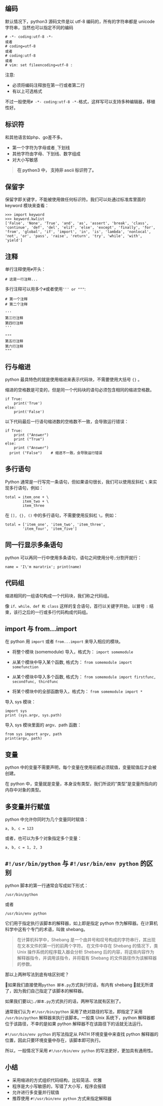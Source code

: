 
## 编码

默认情况下，python3 源码文件是以 utf-8 编码的，所有的字符串都是 unicode 字符串，当然也可以指定不同的编码

```
# -*- coding:utf-8 -*-
或者
# coding=utf-8
或者
# coding:utf-8
或者
# vim: set fileencoding=utf-8 :
```

注意:
- 必须将编码注释放在第一行或者第二行
- 有以上可选格式


不过一般使用`# -*- coding:utf-8 -*-`格式，这样写可以支持多种编辑器，移植性好。

## 标识符

和其他语言如php、go差不多。

- 第一个字符为字母或者`_`下划线
- 其他字符由字母、下划线、数字组成
- 对大小写敏感

>**在 python3 中， 支持非 ascii 标识符了。**

## 保留字

保留字即关键字，不能被使用做任何标识符。我们可以处通过标准库里面的 keyword 模块来查看：

```
>>> import keyword
>>> keyword.kwlist
['False', 'None', 'True', 'and', 'as', 'assert', 'break', 'class', 'continue', 'def', 'del', 'elif', 'else', 'except', 'finally', 'for', 'from', 'global', 'if', 'import', 'in', 'is', 'lambda', 'nonlocal', 'not', 'or', 'pass', 'raise', 'return', 'try', 'while', 'with', 'yield']
```

## 注释

单行注释使用`#`开头：

```
# 这是一行注释...
```

多行注释可以用多个`#`或者使用`''' or """`:

```
# 第一个注释
# 第二个注释

'''
第三行注释
第四行注释
'''

"""
第五行注释
第六行注释
"""
```

## 行与缩进

python 最具特色的就是使用缩进来表示代码块，不需要使用大括号 `{}` 。

缩进的空格数是可变的，但是同一个代码块的语句必须包含相同的缩进空格数。

```
if True:
    print('True')
else:
    print('False')
```

以下代码最后一行语句缩进数的空格数不一致，会导致运行错误：

```
if True:
    print ("Answer")
    print ("True")
else:
    print ("Answer")
  print ("False")    # 缩进不一致，会导致运行错误
```

## 多行语句

Python 通常是一行写完一条语句，但如果语句很长，我们可以使用反斜杠 `\` 来实现多行语句，例如：

```
total = item_one + \
        item_two + \
        item_three
```

在 `[], {}, ()` 中的多行语句，不需要使用反斜杠 `\`，例如：

```
total = ['item_one', 'item_two', 'item_three',
        'item_four', 'item_five']
```

## 同一行显示多条语句

python 可以再同一行中使用多条语句，语句之间使用分号`;`分割开就行：

```
name = 'I\'m maratrix'; print(name)
```

## 代码组

缩进相同的一组语句构成一个代码块，我们称之代码组。

像 `if、while、def 和 class` 这样的复合语句，首行以关键字开始，以冒号 `:` 结束，该行之后的一行或多行代码构成代码组。

## import 与 from...import

在 python 用 `import` 或者 `from...import` 来导入相应的模块。

- 将整个模块 (somemodule) 导入，格式为： `import somemodule`

- 从某个模块中导入某个函数, 格式为： `from somemodule import somefunction`

- 从某个模块中导入多个函数, 格式为： `from somemodule import firstfunc, secondfunc, thirdfunc`

- 将某个模块中的全部函数导入，格式为： `from somemodule import *`

导入 sys 模块：

```
import sys
print (sys.argv, sys.path)
```

导入 sys 模块里面的 argv、path 函数：

```
from sys import argv, path
print(argv, path)
```

## 变量

python 中的变量不需要声明，每个变量在使用前都必须赋值，变量赋值后才会被创建。

在 python 中，变量就是变量，本身没有类型，我们所说的“类型”是变量所指向的内存中对象的类型。

## 多变量并行赋值

python 中允许你同时为几个变量同时赋值：

```
a, b, c = 123
```

或者，也可以为多个对象指定多个变量：

```
a, b, c = 1, 2, 3
```

## `#!/usr/bin/python` 与 `#!/usr/bin/env python` 的区别

python 脚本的第一行通常会写成如下形式：

```
/usr/bin/python
```

或者

```
/usr/bin/env python
```

它们用于指定执行该脚本的解释器，如上即是指定 python 作为解释器。在计算机科学中这有个专门的术语，叫做 shebang。

> 在计算机科学中，Shebang 是一个由井号和叹号构成的字符串行，其出现在文本文件的第一行的前两个字符。 在文件中存在 Shebang 的情况下，类 Unix 操作系统的程序载入器会分析 Shebang 后的内容，将这些内容作为解释器指令，并调用该指令，并将载有 Shebang 的文件路径作为该解释器的参数。

那以上两种写法到底有啥区别呢？

如果我们直接使用`python 脚本.py`方式执行的话，有内有 shebang 就无所谓了，因为我们自己指定了该脚本的解释器。

如果我们要以`./脚本.py`方式执行的话，两种写法就有区别了。

通常我们认为 `#!/usr/bin/python` 采用了绝对路径的写法，即指定了采用 `/usr/bin/python` 解释器来执行该脚本。一般类 Unix 系统下，python 解释器都位于该路径，不幸的是如果 python 解释器不在该路径下的话就无法运行。

`#!/usr/bin/env python` 的写法指定从 PATH 环境变量中来查找 python 解释器的位置，因此只要环境变量中存在，该脚本即可执行。

所以，一般情况下采用 `#!/usr/bin/env python` 的写法更好，更加具有通用性。


## 小结

- 采用缩进的方式组织代码结构，比较简洁、优雅
- 程序是大小写敏感的，写错了大小写，程序会报错
- 允许进行多变量并行赋值
- 推荐使用 `#!/usr/bin/env python` 方式来指定解释器
